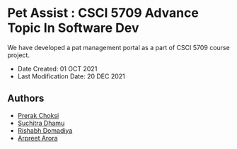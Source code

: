 # Pet Assist : CSCI 5709 Advance Topic In Software Dev

We have developed a pat management portal as a part of CSCI 5709 course project.
- Date Created: 01 OCT 2021
- Last Modification Date: 20 DEC 2021
## Authors

- [Prerak Choksi](pc@dal.ca)
- [Suchitra Dhamu](sc632007@dal.ca)
- [Rishabh Domadiya](rs582144@dal.ca)
- [Arpreet Arora](arpreetsingh@dal.ca)
